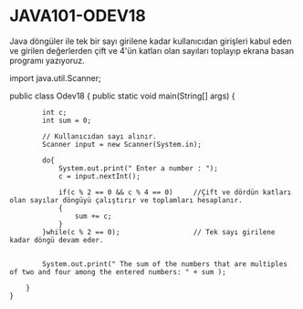 # JAVA101-ODEV18

Java döngüler ile tek bir sayı girilene kadar kullanıcıdan girişleri kabul eden ve girilen değerlerden çift ve 4'ün katları olan sayıları toplayıp ekrana basan programı yazıyoruz.


import java.util.Scanner;

public class Odev18 {
    public static void main(String[] args) {

            int c;
            int sum = 0;

            // Kullanıcıdan sayı alınır.
            Scanner input = new Scanner(System.in);

            do{
                System.out.print(" Enter a number : ");
                c = input.nextInt();

                if(c % 2 == 0 && c % 4 == 0)     //Çift ve dördün katları olan sayılar döngüyü çalıştırır ve toplamları hesaplanır.
                {
                    sum += c;
                }
            }while(c % 2 == 0);                  // Tek sayı girilene kadar döngü devam eder.


            System.out.print(" The sum of the numbers that are multiples of two and four among the entered numbers: " + sum );

        }
    }



